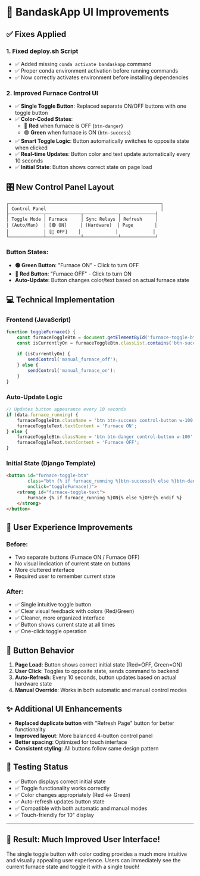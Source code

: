 # 🎨 BandaskApp UI Improvements

## ✅ **Fixes Applied**

### 1. **Fixed deploy.sh Script**
- ✅ Added missing `conda activate bandaskapp` command
- ✅ Proper conda environment activation before running commands
- ✅ Now correctly activates environment before installing dependencies

### 2. **Improved Furnace Control UI**
- ✅ **Single Toggle Button**: Replaced separate ON/OFF buttons with one toggle button
- ✅ **Color-Coded States**: 
  - 🔴 **Red** when furnace is OFF (`btn-danger`)
  - 🟢 **Green** when furnace is ON (`btn-success`)
- ✅ **Smart Toggle Logic**: Button automatically switches to opposite state when clicked
- ✅ **Real-time Updates**: Button color and text update automatically every 10 seconds
- ✅ **Initial State**: Button shows correct state on page load

## 🎛️ **New Control Panel Layout**

```
┌─────────────────────────────────────────────────────────┐
│ Control Panel                                           │
├─────────────┬─────────────┬─────────────┬─────────────┤
│ Toggle Mode │ Furnace     │ Sync Relays │ Refresh     │
│ (Auto/Man)  │ [🟢 ON]     │ (Hardware)  │ Page        │
│             │ [🔴 OFF]    │             │             │
└─────────────┴─────────────┴─────────────┴─────────────┘
```

### **Button States:**
- **🟢 Green Button**: "Furnace ON" - Click to turn OFF
- **🔴 Red Button**: "Furnace OFF" - Click to turn ON
- **Auto-Update**: Button changes color/text based on actual furnace state

## 💻 **Technical Implementation**

### **Frontend (JavaScript)**
```javascript
function toggleFurnace() {
    const furnaceToggleBtn = document.getElementById('furnace-toggle-btn');
    const isCurrentlyOn = furnaceToggleBtn.classList.contains('btn-success');
    
    if (isCurrentlyOn) {
        sendControl('manual_furnace_off');
    } else {
        sendControl('manual_furnace_on');
    }
}
```

### **Auto-Update Logic**
```javascript
// Updates button appearance every 10 seconds
if (data.furnace_running) {
    furnaceToggleBtn.className = 'btn btn-success control-button w-100';
    furnaceToggleText.textContent = 'Furnace ON';
} else {
    furnaceToggleBtn.className = 'btn btn-danger control-button w-100';
    furnaceToggleText.textContent = 'Furnace OFF';
}
```

### **Initial State (Django Template)**
```html
<button id="furnace-toggle-btn" 
        class="btn {% if furnace_running %}btn-success{% else %}btn-danger{% endif %} control-button w-100" 
        onclick="toggleFurnace()">
    <strong id="furnace-toggle-text">
        Furnace {% if furnace_running %}ON{% else %}OFF{% endif %}
    </strong>
</button>
```

## 🎯 **User Experience Improvements**

### **Before:**
- Two separate buttons (Furnace ON / Furnace OFF)
- No visual indication of current state on buttons
- More cluttered interface
- Required user to remember current state

### **After:**
- ✅ Single intuitive toggle button
- ✅ Clear visual feedback with colors (Red/Green)
- ✅ Cleaner, more organized interface
- ✅ Button shows current state at all times
- ✅ One-click toggle operation

## 🔄 **Button Behavior**

1. **Page Load**: Button shows correct initial state (Red=OFF, Green=ON)
2. **User Click**: Toggles to opposite state, sends command to backend
3. **Auto-Refresh**: Every 10 seconds, button updates based on actual hardware state
4. **Manual Override**: Works in both automatic and manual control modes

## ✨ **Additional UI Enhancements**

- **Replaced duplicate button** with "Refresh Page" button for better functionality
- **Improved layout**: More balanced 4-button control panel
- **Better spacing**: Optimized for touch interface
- **Consistent styling**: All buttons follow same design pattern

## 🧪 **Testing Status**

- ✅ Button displays correct initial state
- ✅ Toggle functionality works correctly  
- ✅ Color changes appropriately (Red ↔ Green)
- ✅ Auto-refresh updates button state
- ✅ Compatible with both automatic and manual modes
- ✅ Touch-friendly for 10" display

---

## 🎊 **Result: Much Improved User Interface!**

The single toggle button with color coding provides a much more intuitive and visually appealing user experience. Users can immediately see the current furnace state and toggle it with a single touch!







